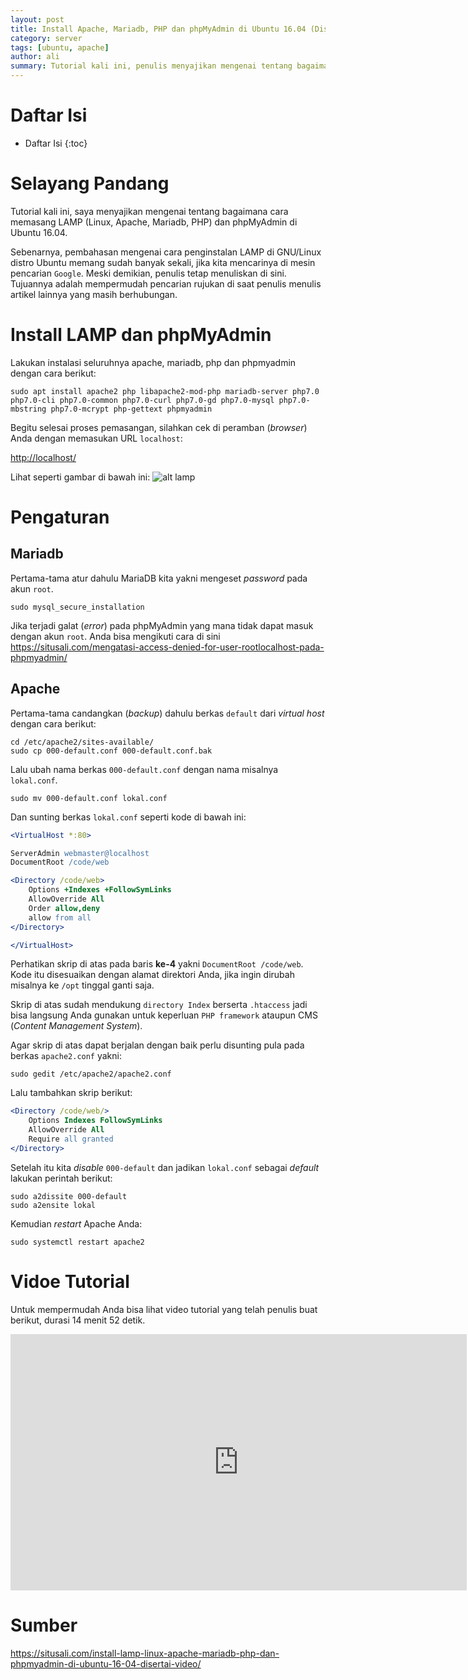 ```yaml
---
layout: post
title: Install Apache, Mariadb, PHP dan phpMyAdmin di Ubuntu 16.04 (Disertai Video)
category: server
tags: [ubuntu, apache]
author: ali
summary: Tutorial kali ini, penulis menyajikan mengenai tentang bagaimana cara memasang (_install_) LAMP (Linux, Apache, Mariadb, PHP) dan phpMyAdmin di Ubuntu 16.04.
---
```


# Daftar Isi

* Daftar Isi
{:toc}

# Selayang Pandang

Tutorial kali ini, saya menyajikan mengenai tentang bagaimana cara memasang LAMP (Linux, Apache, Mariadb, PHP) dan phpMyAdmin di Ubuntu 16.04.

Sebenarnya, pembahasan mengenai cara penginstalan LAMP di GNU/Linux distro Ubuntu memang sudah banyak sekali, jika kita mencarinya di mesin pencarian `Google`. Meski demikian, penulis tetap menuliskan di sini. Tujuannya adalah mempermudah pencarian rujukan di saat penulis menulis artikel lainnya yang masih berhubungan.

# Install LAMP dan phpMyAdmin

Lakukan instalasi seluruhnya apache, mariadb, php dan phpmyadmin dengan cara berikut:

```
sudo apt install apache2 php libapache2-mod-php mariadb-server php7.0 php7.0-cli php7.0-common php7.0-curl php7.0-gd php7.0-mysql php7.0-mbstring php7.0-mcrypt php-gettext phpmyadmin
```

Begitu selesai proses pemasangan, silahkan cek di peramban (_browser_) Anda dengan memasukan URL `localhost`:

<http://localhost/>

Lihat seperti gambar di bawah ini:
![alt lamp](https://situsali.com/wp-content/uploads/2016/06/apache-on.png "LAMP")

# Pengaturan

## Mariadb

Pertama-tama atur dahulu MariaDB kita yakni mengeset _password_ pada akun `root`.

```
sudo mysql_secure_installation
```

Jika terjadi galat (_error_) pada phpMyAdmin yang mana tidak dapat masuk dengan akun `root`. Anda bisa mengikuti cara di sini <https://situsali.com/mengatasi-access-denied-for-user-rootlocalhost-pada-phpmyadmin/>

## Apache

Pertama-tama candangkan (_backup_) dahulu berkas `default` dari _virtual host_ dengan cara berikut:

```
cd /etc/apache2/sites-available/
sudo cp 000-default.conf 000-default.conf.bak
```
Lalu ubah nama berkas `000-default.conf` dengan nama misalnya `lokal.conf`.

```
sudo mv 000-default.conf lokal.conf
```
Dan sunting berkas `lokal.conf` seperti kode di bawah ini:

```apache
<VirtualHost *:80>

ServerAdmin webmaster@localhost
DocumentRoot /code/web

<Directory /code/web>
    Options +Indexes +FollowSymLinks
    AllowOverride All
    Order allow,deny
    allow from all
</Directory>

</VirtualHost>
```
Perhatikan skrip di atas pada baris **ke-4** yakni `DocumentRoot /code/web`. Kode itu disesuaikan dengan alamat direktori Anda, jika ingin dirubah misalnya ke `/opt` tinggal ganti saja.

Skrip di atas sudah mendukung `directory Index` berserta `.htaccess` jadi bisa langsung Anda gunakan untuk keperluan `PHP framework` ataupun CMS (_Content Management System_).

Agar skrip di atas dapat berjalan dengan baik perlu disunting pula pada berkas `apache2.conf` yakni:

```
sudo gedit /etc/apache2/apache2.conf
```
Lalu tambahkan skrip berikut:

```apache
<Directory /code/web/>
    Options Indexes FollowSymLinks
    AllowOverride All
    Require all granted
</Directory>
```

Setelah itu kita _disable_ `000-default` dan jadikan `lokal.conf` sebagai _default_ lakukan perintah berikut:

```
sudo a2dissite 000-default
sudo a2ensite lokal
```
Kemudian _restart_ Apache Anda:

```
sudo systemctl restart apache2
```

# Vidoe Tutorial

Untuk mempermudah Anda bisa lihat video tutorial yang telah penulis buat berikut, durasi 14 menit 52 detik.

<iframe width="730" height="410" src="https://www.youtube.com/embed/E2jeXkfPX64" frameborder="0" allowfullscreen></iframe>

# Sumber

<https://situsali.com/install-lamp-linux-apache-mariadb-php-dan-phpmyadmin-di-ubuntu-16-04-disertai-video/>
